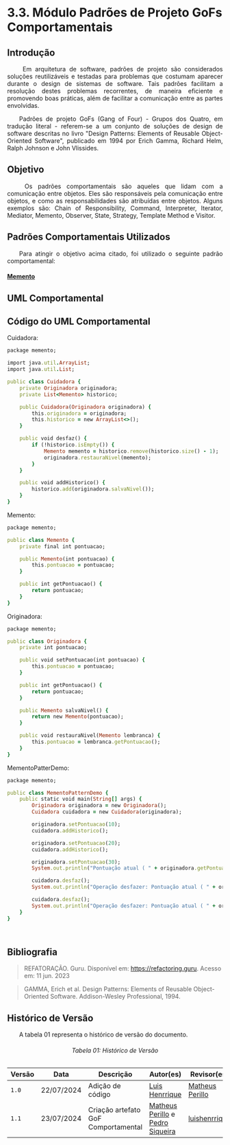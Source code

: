 # **3.3. Módulo Padrões de Projeto GoFs Comportamentais**

## **Introdução**

<p align="justify">
&emsp;&emsp; Em arquitetura de software, padrões de projeto são considerados soluções reutilizáveis e testadas para problemas que costumam aparecer durante o design de sistemas de software. Tais padrões facilitam a resolução destes problemas recorrentes, de maneira eficiente e promovendo boas práticas, além de facilitar a comunicação entre as partes envolvidas.
</p>
<p align="justify">
&emsp;&emsp;Padrões de projeto GoFs (Gang of Four) - Grupos dos Quatro, em tradução literal - referem-se a um conjunto de soluções de design de software descritas no livro "Design Patterns: Elements of Reusable Object-Oriented Software", publicado em 1994 por Erich Gamma, Richard Helm, Ralph Johnson e John Vlissides.
</p>

## **Objetivo**

<p align="justify">
&emsp;&emsp; Os padrões comportamentais são aqueles que lidam com a comunicação entre objetos. Eles são responsáveis pela comunicação entre objetos, e como as responsabilidades são atribuídas entre objetos. Alguns exemplos são: Chain of Responsibility, Command, Interpreter, Iterator, Mediator, Memento, Observer, State, Strategy, Template Method e Visitor.
</p>

## **Padrões Comportamentais Utilizados**

<p align="justify">
&emsp;&emsp;Para atingir o objetivo acima citado, foi utilizado o seguinte padrão comportamental: 
</p>

#### [Memento](./comportamentalMemento.md)

## **UML Comportamental**

## **Código do UML Comportamental**

Cuidadora:

```ruby
package memento;

import java.util.ArrayList;
import java.util.List;

public class Cuidadora {
    private Originadora originadora;
    private List<Memento> historico;

    public Cuidadora(Originadora originadora) {
        this.originadora = originadora;
        this.historico = new ArrayList<>();
    }

    public void desfaz() {
        if (!historico.isEmpty()) {
            Memento memento = historico.remove(historico.size() - 1);
            originadora.restauraNivel(memento);
        }
    }

    public void addHistorico() {
        historico.add(originadora.salvaNivel());
    }
}
```

Memento:

```ruby
package memento;

public class Memento {
    private final int pontuacao;

    public Memento(int pontuacao) {
        this.pontuacao = pontuacao;
    }

    public int getPontuacao() {
        return pontuacao;
    }
}
```

Originadora:

```ruby
package memento;

public class Originadora {
    private int pontuacao;

    public void setPontuacao(int pontuacao) {
        this.pontuacao = pontuacao;
    }

    public int getPontuacao() {
        return pontuacao;
    }

    public Memento salvaNivel() {
        return new Memento(pontuacao);
    }

    public void restauraNivel(Memento lembranca) {
        this.pontuacao = lembranca.getPontuacao();
    }
}
```

MementoPatterDemo:

```ruby
package memento;

public class MementoPatternDemo {
    public static void main(String[] args) {
        Originadora originadora = new Originadora();
        Cuidadora cuidadora = new Cuidadora(originadora);

        originadora.setPontuacao(10);
        cuidadora.addHistorico();

        originadora.setPontuacao(20);
        cuidadora.addHistorico();

        originadora.setPontuacao(30);
        System.out.println("Pontuação atual ( " + originadora.getPontuacao() + " ).");

        cuidadora.desfaz();
        System.out.println("Operação desfazer: Pontuação atual ( " + originadora.getPontuacao() + " ).");

        cuidadora.desfaz();
        System.out.println("Operação desfazer: Pontuação atual ( " + originadora.getPontuacao() + " ).");
    }
}
```

`  `

## **Bibliografia**

> REFATORAÇÃO. Guru. Disponível em: https://refactoring.guru. Acesso em: 11 jun. 2023

> GAMMA, Erich et al. Design Patterns: Elements of Reusable Object-Oriented Software. Addison-Wesley Professional, 1994.

## **Histórico de Versão**

<p align="justify">
&emsp;&emsp;A tabela 01 representa o histórico de versão do documento.
</p>

<h6 align="center">Tabela 01: Histórico de Versão</h6>
<div align="center">

| Versão | Data       | Descrição                           | Autor(es)                                                                                            | Revisor(es)                                          |
| ------ | ---------- | ----------------------------------- | ---------------------------------------------------------------------------------------------------- | ---------------------------------------------------- |
| `1.0`  | 22/07/2024 | Adição de código                    | [Luis Henrrique](https://github.com/luishenrrique)                                                    | [Matheus Perillo](https://github.com/MatheusPerillo) |
| `1.1`  | 23/07/2024 | Criação artefato GoF Comportamental | [Matheus Perillo](https://github.com/MatheusPerillo) e [Pedro Siqueira](https://github.com/PedroSiq) | [luishenrrique](https://github.com/luishenrrique)    |
